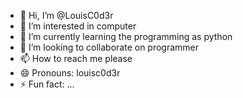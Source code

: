 - 👋 Hi, I’m @LouisC0d3r
- 👀 I’m interested in computer
- 🌱 I’m currently learning the programming as python
- 💞️ I’m looking to collaborate on programmer
- 📫 How to reach me please
- 😄 Pronouns: louisc0d3r
- ⚡ Fun fact: ...

<!---
LouisC0d3r/LouisC0d3r is a ✨ special ✨ repository because its `README.md` (this file) appears on your GitHub profile.
You can click the Preview link to take a look at your changes.
--->
